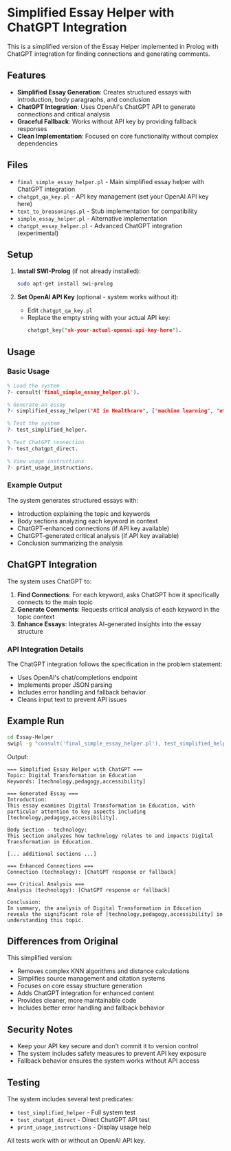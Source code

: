 # Simplified Essay Helper with ChatGPT Integration

This is a simplified version of the Essay Helper implemented in Prolog with ChatGPT integration for finding connections and generating comments.

## Features

- **Simplified Essay Generation**: Creates structured essays with introduction, body paragraphs, and conclusion
- **ChatGPT Integration**: Uses OpenAI's ChatGPT API to generate connections and critical analysis
- **Graceful Fallback**: Works without API key by providing fallback responses
- **Clean Implementation**: Focused on core functionality without complex dependencies

## Files

- `final_simple_essay_helper.pl` - Main simplified essay helper with ChatGPT integration
- `chatgpt_qa_key.pl` - API key management (set your OpenAI API key here)
- `text_to_breasonings.pl` - Stub implementation for compatibility
- `simple_essay_helper.pl` - Alternative implementation
- `chatgpt_essay_helper.pl` - Advanced ChatGPT integration (experimental)

## Setup

1. **Install SWI-Prolog** (if not already installed):
   ```bash
   sudo apt-get install swi-prolog
   ```

2. **Set OpenAI API Key** (optional - system works without it):
   - Edit `chatgpt_qa_key.pl`
   - Replace the empty string with your actual API key:
     ```prolog
     chatgpt_key("sk-your-actual-openai-api-key-here").
     ```

## Usage

### Basic Usage

```prolog
% Load the system
?- consult('final_simple_essay_helper.pl').

% Generate an essay
?- simplified_essay_helper("AI in Healthcare", ["machine learning", "ethics", "diagnosis"], Output).

% Test the system
?- test_simplified_helper.

% Test ChatGPT connection
?- test_chatgpt_direct.

% View usage instructions
?- print_usage_instructions.
```

### Example Output

The system generates structured essays with:
- Introduction explaining the topic and keywords
- Body sections analyzing each keyword in context
- ChatGPT-enhanced connections (if API key available)
- ChatGPT-generated critical analysis (if API key available)
- Conclusion summarizing the analysis

## ChatGPT Integration

The system uses ChatGPT to:

1. **Find Connections**: For each keyword, asks ChatGPT how it specifically connects to the main topic
2. **Generate Comments**: Requests critical analysis of each keyword in the topic context
3. **Enhance Essays**: Integrates AI-generated insights into the essay structure

### API Integration Details

The ChatGPT integration follows the specification in the problem statement:
- Uses OpenAI's chat/completions endpoint
- Implements proper JSON parsing
- Includes error handling and fallback behavior
- Cleans input text to prevent API issues

## Example Run

```bash
cd Essay-Helper
swipl -g "consult('final_simple_essay_helper.pl'), test_simplified_helper, halt."
```

Output:
```
=== Simplified Essay Helper with ChatGPT ===
Topic: Digital Transformation in Education
Keywords: [technology,pedagogy,accessibility]

=== Generated Essay ===
Introduction:
This essay examines Digital Transformation in Education, with particular attention to key aspects including [technology,pedagogy,accessibility].

Body Section - technology:
This section analyzes how technology relates to and impacts Digital Transformation in Education.

[... additional sections ...]

=== Enhanced Connections ===
Connection (technology): [ChatGPT response or fallback]

=== Critical Analysis ===
Analysis (technology): [ChatGPT response or fallback]

Conclusion:
In summary, the analysis of Digital Transformation in Education reveals the significant role of [technology,pedagogy,accessibility] in understanding this topic.
```

## Differences from Original

This simplified version:
- Removes complex KNN algorithms and distance calculations
- Simplifies source management and citation systems
- Focuses on core essay structure generation
- Adds ChatGPT integration for enhanced content
- Provides cleaner, more maintainable code
- Includes better error handling and fallback behavior

## Security Notes

- Keep your API key secure and don't commit it to version control
- The system includes safety measures to prevent API key exposure
- Fallback behavior ensures the system works without API access

## Testing

The system includes several test predicates:
- `test_simplified_helper` - Full system test
- `test_chatgpt_direct` - Direct ChatGPT API test
- `print_usage_instructions` - Display usage help

All tests work with or without an OpenAI API key.